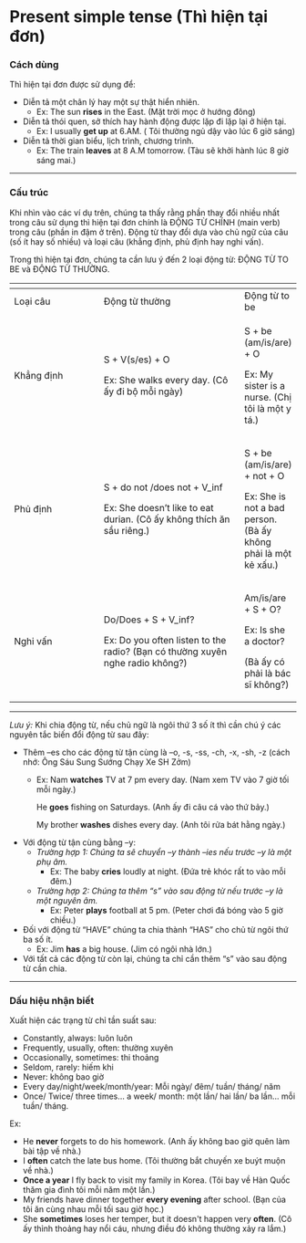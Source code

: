 # Present simple tense (Thì hiện tại đơn)

### Cách dùng

Thì hiện tại đơn được sử dụng để:

* Diễn tả một chân lý hay một sự thật hiển nhiên.
  * Ex: The sun **rises** in the East. (Mặt trời mọc ở hướng đông)
* Diễn tả thói quen, sở thích hay hành động được lặp đi lặp lại ở hiện tại.
  * Ex: I usually **get up** at 6.AM. ( Tôi thường ngủ dậy vào lúc 6 giờ sáng)
* Diễn tả thời gian biểu, lịch trình, chương trình.
  * Ex: The train **leaves** at 8 A.M tomorrow. (Tàu sẽ khởi hành lúc 8 giờ sáng mai.)

***

### Cấu trúc

Khi nhìn vào các ví dụ trên, chúng ta thấy rằng phần thay đổi nhiều nhất trong câu sử dụng thì hiện tại đơn chính là ĐỘNG TỪ CHÍNH (main verb) trong câu (phần in đậm ở trên). Động từ thay đổi dựa vào chủ ngữ của câu (số ít hay số nhiều) và loại câu (khẳng định, phủ định hay nghi vấn).&#x20;

Trong thì hiện tại đơn, chúng ta cần lưu ý đến 2 loại động từ: ĐỘNG TỪ TO BE và ĐỘNG TỪ THƯỜNG.&#x20;

<table data-header-hidden><thead><tr><th width="159"></th><th width="262"></th><th></th></tr></thead><tbody><tr><td>Loại câu</td><td>Động từ thường</td><td>Động từ to be</td></tr><tr><td>Khẳng định</td><td><p>S + V(s/es) + O</p><p>Ex: She walks every day. (Cô ấy đi bộ mỗi ngày)</p></td><td><p>S + be (am/is/are) + O</p><p>Ex: My sister is a nurse. (Chị tôi là một y tá.)</p></td></tr><tr><td>Phủ định</td><td><p>S + do not /does not + V_inf</p><p>Ex: She doesn’t like to eat durian. (Cô ấy không thích ăn sầu riêng.)</p></td><td><p>S + be (am/is/are) + not + O</p><p>Ex: She is not a bad person. (Bà ấy không phải là một kẻ xấu.)</p></td></tr><tr><td>Nghi vấn</td><td><p>Do/Does + S + V_inf?</p><p>Ex: Do you often listen to the radio? (Bạn có thường xuyên nghe radio không?)</p></td><td><p>Am/is/are + S + O?</p><p>Ex: Is she a doctor?</p><p>(Bà ấy có phải là bác sĩ không?)</p></td></tr></tbody></table>

***

_Lưu ý:_ Khi chia động từ, nếu chủ ngữ là ngôi thứ 3 số ít thì cần chú ý các nguyên tắc biến đổi động từ sau đây:&#x20;

* Thêm –es cho các động từ tận cùng là –o, -s, -ss, -ch, -x, -sh, -z (cách nhớ: Ông Sáu Sung Sướng Chạy Xe SH Zởm)
  *   Ex: Nam **watches** TV at 7 pm every day. (Nam xem TV vào 7 giờ tối mỗi ngày.)

      He **goes** fishing on Saturdays. (Anh ấy đi câu cá vào thứ bảy.)

      My brother **washes** dishes every day. (Anh tôi rửa bát hằng ngày.)
* Với động từ tận cùng bằng –y:&#x20;
  * _Trường hợp 1: Chúng ta sẽ chuyển –y thành –ies nếu trước –y là một phụ âm._
    * Ex: The baby **cries** loudly at night. (Đứa trẻ khóc rất to vào mỗi đêm.)
  * _​Trường hợp 2: Chúng ta thêm “s” vào sau động từ nếu trước –y là một nguyên âm._
    * Ex: Peter **plays** football at 5 pm. (Peter chơi đá bóng vào 5 giờ chiều.)
* Đối với động từ “HAVE” chúng ta chia thành “HAS” cho chủ từ ngôi thứ ba số ít.
  * Ex: Jim **has** a big house. (Jim có ngôi nhà lớn.)
* Với tất cả các động từ còn lại, chúng ta chỉ cần thêm “s” vào sau động từ cần chia.

***

### Dấu hiệu nhận biết

Xuất hiện các trạng từ chỉ tần suất sau:&#x20;

* Constantly, always: luôn luôn
* Frequently, usually, often: thường xuyên
* Occasionally, sometimes: thi thoảng
* Seldom, rarely: hiếm khi&#x20;
* Never: không bao giờ
* Every day/night/week/month/year: Mỗi ngày/ đêm/ tuần/ tháng/ năm
* Once/ Twice/ three times… a week/ month: một lần/ hai lần/ ba lần… mỗi tuần/ tháng.

Ex:&#x20;

* He **never** forgets to do his homework. (Anh ấy không bao giờ quên làm bài tập về nhà.)
* I **often** catch the late bus home. (Tôi thường bắt chuyến xe buýt muộn về nhà.)
* **Once a year** I fly back to visit my family in Korea. (Tôi bay về Hàn Quốc thăm gia đình tôi mỗi năm một lần.)
* My friends have dinner together **every evening** after school. (Bạn của tôi ăn cùng nhau mỗi tối sau giờ học.)
* She **sometimes** loses her temper, but it doesn't happen very **often**. (Cô ấy thỉnh thoảng hay nổi cáu, nhưng điều đó không thường xảy ra lắm.)
